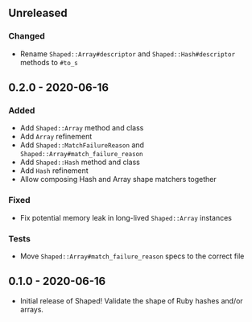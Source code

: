 ## Unreleased
### Changed
- Rename `Shaped::Array#descriptor` and `Shaped::Hash#descriptor` methods to `#to_s`

## 0.2.0 - 2020-06-16
### Added
- Add `Shaped::Array` method and class
- Add `Array` refinement
- Add `Shaped::MatchFailureReason` and `Shaped::Array#match_failure_reason`
- Add `Shaped::Hash` method and class
- Add `Hash` refinement
- Allow composing Hash and Array shape matchers together

### Fixed
- Fix potential memory leak in long-lived `Shaped::Array` instances

### Tests
- Move `Shaped::Array#match_failure_reason` specs to the correct file

## 0.1.0 - 2020-06-16
- Initial release of Shaped! Validate the shape of Ruby hashes and/or arrays.
